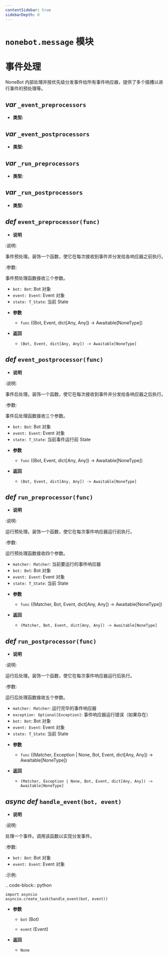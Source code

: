 ```yaml
---
contentSidebar: true
sidebarDepth: 0
---
```


# `nonebot.message` 模块

事件处理
========

NoneBot 内部处理并按优先级分发事件给所有事件响应器，提供了多个插槽以进行事件的预处理等。

## _var_ `_event_preprocessors`

- **类型:** 

## _var_ `_event_postprocessors`

- **类型:** 

## _var_ `_run_preprocessors`

- **类型:** 

## _var_ `_run_postprocessors`

- **类型:** 

## _def_ `event_preprocessor(func)`

- **说明**

:说明:

事件预处理。装饰一个函数，使它在每次接收到事件并分发给各响应器之前执行。

:参数:

  事件预处理函数接收三个参数。

  * ``bot: Bot``: Bot 对象
  * ``event: Event``: Event 对象
  * ``state: T_State``: 当前 State

- **参数**

    - `func` ((Bot, Event, dict[Any, Any]) -> Awaitable[NoneType])

- **返回**

    - `(Bot, Event, dict[Any, Any]) -> Awaitable[NoneType]`

## _def_ `event_postprocessor(func)`

- **说明**

:说明:

事件后处理。装饰一个函数，使它在每次接收到事件并分发给各响应器之后执行。

:参数:

  事件后处理函数接收三个参数。

  * ``bot: Bot``: Bot 对象
  * ``event: Event``: Event 对象
  * ``state: T_State``: 当前事件运行前 State

- **参数**

    - `func` ((Bot, Event, dict[Any, Any]) -> Awaitable[NoneType])

- **返回**

    - `(Bot, Event, dict[Any, Any]) -> Awaitable[NoneType]`

## _def_ `run_preprocessor(func)`

- **说明**

:说明:

运行预处理。装饰一个函数，使它在每次事件响应器运行前执行。

:参数:

  运行预处理函数接收四个参数。

  * ``matcher: Matcher``: 当前要运行的事件响应器
  * ``bot: Bot``: Bot 对象
  * ``event: Event``: Event 对象
  * ``state: T_State``: 当前 State

- **参数**

    - `func` ((Matcher, Bot, Event, dict[Any, Any]) -> Awaitable[NoneType])

- **返回**

    - `(Matcher, Bot, Event, dict[Any, Any]) -> Awaitable[NoneType]`

## _def_ `run_postprocessor(func)`

- **说明**

:说明:

运行后处理。装饰一个函数，使它在每次事件响应器运行后执行。

:参数:

  运行后处理函数接收五个参数。

  * ``matcher: Matcher``: 运行完毕的事件响应器
  * ``exception: Optional[Exception]``: 事件响应器运行错误（如果存在）
  * ``bot: Bot``: Bot 对象
  * ``event: Event``: Event 对象
  * ``state: T_State``: 当前 State

- **参数**

    - `func` ((Matcher, Exception | None, Bot, Event, dict[Any, Any]) -> Awaitable[NoneType])

- **返回**

    - `(Matcher, Exception | None, Bot, Event, dict[Any, Any]) -> Awaitable[NoneType]`

## _async def_ `handle_event(bot, event)`

- **说明**

:说明:

处理一个事件。调用该函数以实现分发事件。

:参数:

  * ``bot: Bot``: Bot 对象
  * ``event: Event``: Event 对象

:示例:

.. code-block:: python

    import asyncio
    asyncio.create_task(handle_event(bot, event))

- **参数**

    - `bot` (Bot)

    - `event` (Event)

- **返回**

    - `None`